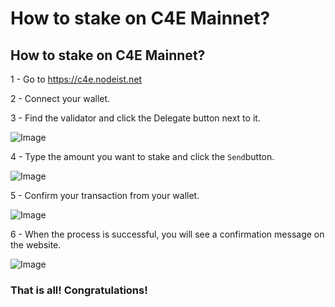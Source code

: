 # How to stake on C4E Mainnet?

## How to stake on C4E Mainnet?

1 - Go to https://c4e.nodeist.net

2 - Connect your wallet.

3 - Find the validator and click the Delegate button next to it.

![Image](https://nodeist.net/C4E/Howtostake/1.png)

4 - Type the amount you want to stake and click the `Send`button.

![Image](https://nodeist.net/C4E/Howtostake/2.png)

5 - Confirm your transaction from your wallet.

![Image](https://nodeist.net/C4E/Howtostake/3.png)

6 - When the process is successful, you will see a confirmation message on the website.

![Image](https://nodeist.net/C4E/Howtostake/4.png)

### That is all! Congratulations!
